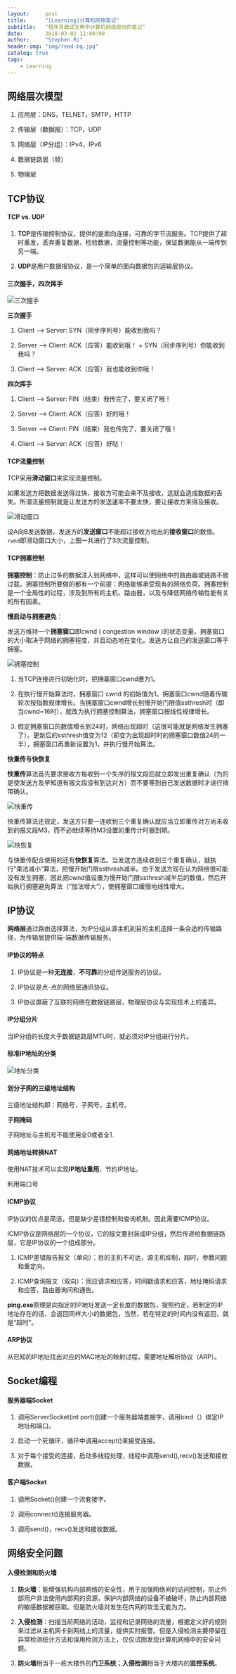 ```yaml
---
layout:     post
title:      "[Learning]计算机网络笔记"
subtitle:   "程序员面试宝典中计算机网络部分的笔记"
date:       2018-03-02 12:00:00
author:     "Stephen.Ri"
header-img: "img/read-bg.jpg"
catalog: true
tags:
    - Learning
---
```


## 网络层次模型

1. 应用层：DNS，TELNET，SMTP，HTTP

2. 传输层（数据报）：TCP，UDP

3. 网络层（IP分组）：IPv4，IPv6

4. 数据链路层（帧）

5. 物理层

## TCP协议

#### TCP vs. UDP

1. **TCP**是传输控制协议，提供的是面向连接，可靠的字节流服务。TCP提供了超时重发，丢弃重复数据，检验数据，流量控制等功能，保证数据能从一端传到另一端。

2. **UDP**是用户数据报协议，是一个简单的面向数据包的运输层协议。

#### 三次握手，四次挥手

 ![三次握手]({{site.baseurl}}/img/imgInBlog/net1.jpg)

**三次握手**

1. Client --> Server: SYN（同步序列号）能收到我吗？

2. Server --> Client: ACK（应答）能收到哦！ + SYN（同步序列号）你能收到我吗？

3. Client --> Server: ACK（应答）我也能收到你哦！

**四次挥手**

1. Client --> Server: FIN（结束）我传完了，要关闭了哦！

2. Server --> Client: ACK（应答）好的哦！

2. Server --> Client: FIN（结束）我也传完了，要关闭了哦！

3. Client --> Server: ACK（应答）好哒！

#### TCP流量控制

TCP采用**滑动窗口**来实现流量控制。

如果发送方把数据发送得过快，接收方可能会来不及接收，这就会造成数据的丢失。所谓流量控制就是让发送方的发送速率不要太快，要让接收方来得及接收。

 ![滑动窗口]({{site.baseurl}}/img/imgInBlog/net2.jpg)

设A向B发送数据，发送方的**发送窗口**不能超过接收方给出的**接收窗口**的数值。
`rwnd`即滑动窗口大小，上图一共进行了3次流量控制。

#### TCP拥塞控制

**拥塞控制**：防止过多的数据注入到网络中，这样可以使网络中的路由器或链路不致过载。拥塞控制所要做的都有一个前提：网络能够承受现有的网络负荷。拥塞控制是一个全局性的过程，涉及到所有的主机、路由器，以及与降低网络传输性能有关的所有因素。

**慢启动与拥塞避免**：

发送方维持一个**拥塞窗口**即cwnd ( congestion window )的状态变量。拥塞窗口的大小取决于网络的拥塞程度，并且动态地在变化。发送方让自己的发送窗口等于拥塞。

 ![拥塞控制]({{site.baseurl}}/img/imgInBlog/net3.jpg)

1. 当TCP连接进行初始化时，把拥塞窗口cwnd置为1。

2. 在执行慢开始算法时，拥塞窗口 cwnd 的初始值为1。拥塞窗口cwnd随着传输轮次按指数规律增长。当拥塞窗口cwnd增长到慢开始门限值ssthresh时（即当cwnd=16时），就改为执行拥塞控制算法，拥塞窗口按线性规律增长。

3. 假定拥塞窗口的数值增长到24时，网络出现超时（这很可能就是网络发生拥塞了）。更新后的ssthresh值变为12（即变为出现超时时的拥塞窗口数值24的一半），拥塞窗口再重新设置为1，并执行慢开始算法。

**快重传与快恢复**

**快重传**算法首先要求接收方每收到一个失序的报文段后就立即发出重复确认（为的是使发送方及早知道有报文段没有到达对方）而不要等到自己发送数据时才进行捎带确认。

 ![快重传]({{site.baseurl}}/img/imgInBlog/net4.jpg)

快重传算法还规定，发送方只要一连收到三个重复确认就应当立即重传对方尚未收到的报文段M3，而不必继续等待M3设置的重传计时器到期。

 ![快恢复]({{site.baseurl}}/img/imgInBlog/net5.jpg)

与快重传配合使用的还有**快恢复**算法。当发送方连续收到三个重复确认，就执行“乘法减小”算法，把慢开始门限ssthresh减半。由于发送方现在认为网络很可能没有发生拥塞，因此把cwnd值设置为慢开始门限ssthresh减半后的数值，然后开始执行拥塞避免算法（“加法增大”），使拥塞窗口缓慢地线性增大。

## IP协议

**网络层**通过路由选择算法，为IP分组从源主机到目的主机选择一条合适的传输路径，为传输层提供端-端数据传输服务。

#### IP协议的特点

1. IP协议是一种**无连接**，**不可靠**的分组传送服务的协议。

2. IP协议是点-点的网络层通讯协议。

3. IP协议屏蔽了互联的网络在数据链路层，物理层协议与实现技术上的差异。

#### IP分组分片

当IP分组的长度大于数据链路层MTU时，就必须对IP分组进行分片。

#### 标准IP地址的分类

 ![地址分类]({{site.baseurl}}/img/imgInBlog/net6.jpg)

#### 划分子网的三级地址结构

三级地址结构即：网络号，子网号，主机号。

**子网掩码**

子网地址与主机号不能使用全0或者全1.

#### 网络地址转换NAT

使用NAT技术可以实现**IP地址重用**，节约IP地址。

利用端口号

#### ICMP协议

IP协议的优点是简洁，但是缺少差错控制和查询机制。因此需要ICMP协议。

ICMP协议是网络层的一个协议，它的报文要封装成IP分组，然后传递给数据链路层，它是IP协议的一个组成部分。

1. ICMP差错报告报文（单向）：目的主机不可达，源主机抑制，超时，参数问题和重定向。

2. ICMP查询报文（双向）：回应请求和应答，时间戳请求和应答，地址掩码请求和应答，路由器询问和通告。

**ping.exe**原理是向指定的IP地址发送一定长度的数据包，按照约定，若制定的IP地址存在的话，会返回同样大小的数据包，当然，若在特定的时间内没有返回，就是“超时”。

#### ARP协议

从已知的IP地址找出对应的MAC地址的映射过程，需要地址解析协议（ARP）。

## Socket编程

#### 服务器端Socket

1. 调用ServerSocket(int port)创建一个服务器端套接字，调用bind（）绑定IP地址和端口。

2. 启动一个死循环，循环中调用accept()来接受连接。

3. 对于每个接受的连接，启动多线程处理，线程中调用send(),recv()发送和接收数据。

#### 客户端Socket

1. 调用Socket()创建一个流套接字。

2. 调用connect()连接服务器。

3. 调用send()，recv()发送和接收数据。

## 网络安全问题

#### 入侵检测和防火墙

1. **防火墙**：能增强机构内部网络的安全性，用于加强网络间的访问控制，防止外部用户非法使用内部网的资源，保护内部网络的设备不被破坏，防止内部网络的敏感数据被窃取。但是防火墙对发生在内网的攻击无能为力。

2. **入侵检测**：扫描当前网络的活动，监视和记录网络的流量，根据定义好的规则来过滤从主机网卡到网线上的流量，提供实时报警。但是入侵检测主要停留在异常检测统计方法和误用检测方法上，仅仅试图发现计算机网络中的安全问题。

3. **防火墙**相当于一栋大楼外的**门卫系统**；**入侵检测**相当于大楼内的**监控系统**。



